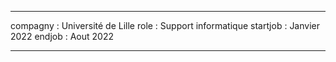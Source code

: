 ---

compagny : Université de Lille
role : Support informatique
startjob : Janvier 2022
endjob : Aout 2022

---